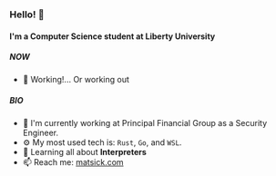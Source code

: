 ### Hello! 👋

#### I'm a Computer Science student at Liberty University

##### NOW

- 💬 Working!... Or working out

##### BIO

- 🏢 I'm currently working at Principal Financial Group as a Security Engineer.
- ⚙️ My most used tech is: `Rust`, `Go`, and `WSL`. 
- 🌱 Learning all about **Interpreters**
- 📫 Reach me: [matsick.com](https://matsick.com)

